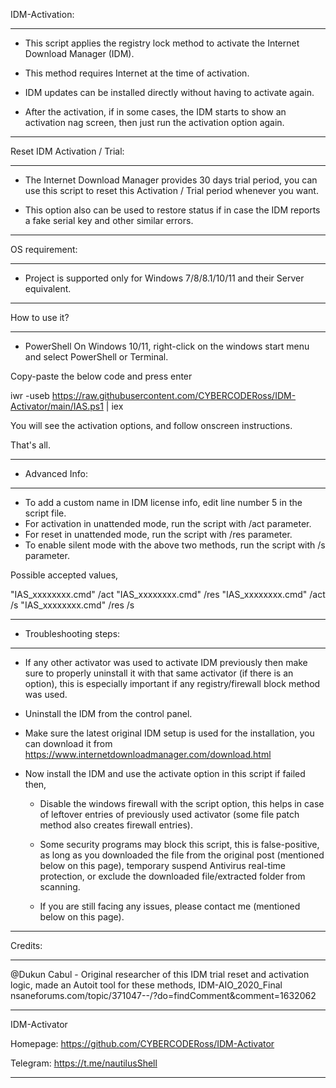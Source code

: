    IDM-Activation:
_________________________________

 - This script applies the registry lock method to activate the Internet Download Manager (IDM).

 - This method requires Internet at the time of activation.

 - IDM updates can be installed directly without having to activate again.

 - After the activation, if in some cases, the IDM starts to show an activation nag screen, 
   then just run the activation option again.

_________________________________

   Reset IDM Activation / Trial:
_________________________________

 - The Internet Download Manager provides 30 days trial period, you can use this script to 
   reset this Activation / Trial period whenever you want.
 
 - This option also can be used to restore status if in case the IDM reports a fake serial
   key and other similar errors.

_________________________________

   OS requirement:
_________________________________

 - Project is supported only for Windows 7/8/8.1/10/11 and their Server equivalent.

_________________________________

   How to use it?
_________________________________

 - PowerShell
On Windows 10/11, right-click on the windows start menu and select PowerShell or Terminal.

Copy-paste the below code and press enter

iwr -useb https://raw.githubusercontent.com/CYBERCODERoss/IDM-Activator/main/IAS.ps1 | iex

You will see the activation options, and follow onscreen instructions.

That's all.

_________________________________

 - Advanced Info:
_________________________________

   - To add a custom name in IDM license info, edit line number 5 in the script file.
   - For activation in unattended mode, run the script with /act parameter.
   - For reset in unattended mode, run the script with /res parameter.
   - To enable silent mode with the above two methods, run the script with /s parameter.

Possible accepted values,

"IAS_xxxxxxxx.cmd" /act
"IAS_xxxxxxxx.cmd" /res
"IAS_xxxxxxxx.cmd" /act /s
"IAS_xxxxxxxx.cmd" /res /s

_________________________________

 - Troubleshooting steps:
_________________________________

   - If any other activator was used to activate IDM previously then make sure to properly
     uninstall it with that same activator (if there is an option), this is especially important
     if any registry/firewall block method was used.

   - Uninstall the IDM from the control panel.

   - Make sure the latest original IDM setup is used for the installation,
     you can download it from https://www.internetdownloadmanager.com/download.html

   - Now install the IDM and use the activate option in this script if failed then,

     - Disable the windows firewall with the script option, this helps in case of leftover entries of
       previously used activator (some file patch method also creates firewall entries).

     - Some security programs may block this script, this is false-positive, as long as you 
       downloaded the file from the original post (mentioned below on this page), temporary suspend
       Antivirus real-time protection, or exclude the downloaded file/extracted folder from scanning.

     - If you are still facing any issues, please contact me (mentioned below on this page).

__________________________________________________________________________________________________

   Credits:
__________________________________________________________________________________________________

   @Dukun Cabul		- Original researcher of this IDM trial reset and activation logic,
			  made an Autoit tool for these methods, IDM-AIO_2020_Final
			  nsaneforums.com/topic/371047--/?do=findComment&comment=1632062
                         
   
_________________________________

   IDM-Activator
   
   Homepage:	https://github.com/CYBERCODERoss/IDM-Activator
   
   Telegram:	https://t.me/nautilusShell

__________________________________________________________________________________________________
